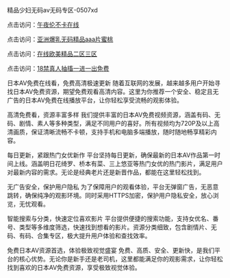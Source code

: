 精品少妇无码av无码专区-0507xd


点击访问：<a href="https://fdhf-454.pages.dev/">午夜伦不卡在线</a>

点击访问：<a href="https://bsdf-5f5.pages.dev/">亚洲爆乳无码精品aaa片蜜桃</a>

点击访问：<a href="https://cfad.pages.dev/">在线欧美精品二区三区</a>

点击访问：<a href="https://rtj-3zo.pages.dev/">18禁真人抽搐一进一出免费</a>

日本AV免费在线看，免费高清极速更新
随着互联网的发展，越来越多用户开始寻找日本AV免费资源，期望免费观看高清内容。这里为你推荐一个安全、稳定且无广告的日本AV免费在线播放平台，让你轻松享受流畅的观影体验。

高清免费看，资源丰富多样
我们提供丰富的日本AV免费视频资源，涵盖有码、无码、剧情、素人等多种类型，满足不同用户的喜好。所有视频均为720P及以上高清画质，保证清晰流畅不卡顿，支持手机和电脑多端播放，随时随地畅享精彩内容。

每日更新，紧跟热门女优新作
平台坚持每日更新，确保最新的日本AV作品第一时间上线。涵盖明日花绮罗、桥本有菜、三上悠亚等热门女优的热门影片，满足用户对最新内容的需求。无论是经典老片还是新晋作品，都能在这里轻松找到。

无广告安全，保护用户隐私
为了保障用户的观看体验，平台无弹窗广告，无恶意跳转，确保纯净的观影环境。同时采用HTTPS加密，保护用户隐私安全，放心浏览，无忧观看。

智能搜索与分类，快速定位喜欢影片
平台提供便捷的搜索功能，支持女优名、番号、类型等多维度筛选，快速找到想看的影片。资源分类细致，包含剧情片、无码、有码、合集专区，极大提升用户体验和查找效率。

免费日本AV资源首选，体验极致视觉盛宴
免费、高质、安全、更新快，是我们平台的核心优势。无论你是新手还是老司机，这里都能满足你的观影需求，让你轻松找到喜欢的日本AV免费资源，享受极致视觉体验。


<span style="display:none;">[Canonical link](https://github.com/xd5604/46312 ）</span>
